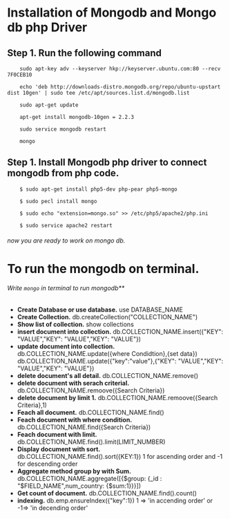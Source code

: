 # Installation of Mongodb and Mongo db php Driver
	
## Step 1. Run the following command 
		sudo apt-key adv --keyserver hkp://keyserver.ubuntu.com:80 --recv 7F0CEB10

		echo 'deb http://downloads-distro.mongodb.org/repo/ubuntu-upstart dist 10gen' | sudo tee /etc/apt/sources.list.d/mongodb.list

		sudo apt-get update

		apt-get install mongodb-10gen = 2.2.3

		sudo service mongodb restart

		mongo


## Step 1. Install Mongodb php driver to connect mongodb from php code.

		$ sudo apt-get install php5-dev php-pear php5-mongo

		$ sudo pecl install mongo

		$ sudo echo "extension=mongo.so" >> /etc/php5/apache2/php.ini

		$ sudo service apache2 restart

###### now you are ready to work on mongo db.

# To run the mongodb on terminal.

###### Write `mongo` in terminal to run mongodb**

* **Create Database or use database.**
		use DATABASE_NAME
* **Create Collection.**
		db.createCollection("COLLECTION_NAME")
* **Show list of collection.**
		show collections
* **insert document into collection.**
			db.COLLECTION_NAME.insert({"KEY": "VALUE","KEY": "VALUE","KEY": "VALUE"}) 
* **update document into collection.**
			db.COLLECTION_NAME.update({where Condidtion},{set data})
			db.COLLECTION_NAME.update({"key":"value"},{"KEY": "VALUE","KEY": "VALUE","KEY": "VALUE"})
* **delete document's all detail.**
		db.COLLECTION_NAME.remove()
* **delete document with serach criterial.**
		db.COLLECTION_NAME.remoove({Search Criteria})
* **delete document by limit 1.** 
		db.COLLECTION_NAME.remoove({Search Criteria},1)
* **Feach all document.** 
		db.COLLECTION_NAME.find()
* **Feach document with where condition.** 
		db.COLLECTION_NAME.find({Search Criteria})
* **Feach document with limit.**
		db.COLLECTION_NAME.find().limit(LIMIT_NUMBER)
* **Display document with sort.** 
		db.COLLECTION_NAME.find().sort({KEY:1}) 
		1 for ascending order and -1 for descending order
* **Aggregate method group by with Sum.** 
		db.COLLECTION_NAME.aggregate([{$group: {_id : "$FIELD_NAME",num_country: {$sum:1}}}])
* **Get count of document.**
		db.COLLECTION_NAME.find().count()
* **indexing.**
		db.emp.ensureIndex({"key":1})
		1 => 'in accending order' or -1=> 'in decending order' 

